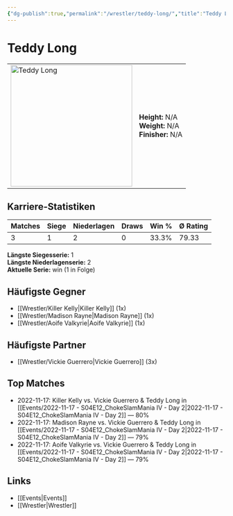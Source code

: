 ```yaml
---
{"dg-publish":true,"permalink":"/wrestler/teddy-long/","title":"Teddy Long","tags":["wrestler"],"noteIcon":""}
---
```



# Teddy Long

<table>
        <tr>
        <td><img src="https://github.com/CptSpaulding1980/choke-slam-wrestling/releases/download/images/Teddy_Long.png" width="280" alt="Teddy Long"></td>
        <td>
        <b>Height:</b> N/A<br>
        <b>Weight:</b> N/A<br>
        <b>Finisher:</b> N/A<br>
        </td>
        </tr>
        </table>
        
## Karriere-Statistiken

| Matches | Siege | Niederlagen | Draws | Win % | Ø Rating |
|---------|-------|-------------|-------|-------|-----------|
| 3 | 1 | 2 | 0 | 33.3% | 79.33 |

**Längste Siegesserie:** 1<br>**Längste Niederlagenserie:** 2<br>**Aktuelle Serie:** win (1 in Folge)


## Häufigste Gegner
- [[Wrestler/Killer Kelly\|Killer Kelly]] (1x)
- [[Wrestler/Madison Rayne\|Madison Rayne]] (1x)
- [[Wrestler/Aoife Valkyrie\|Aoife Valkyrie]] (1x)

## Häufigste Partner
- [[Wrestler/Vickie Guerrero\|Vickie Guerrero]] (3x)

## Top Matches
- 2022-11-17: Killer Kelly vs. Vickie Guerrero & Teddy Long in [[Events/2022-11-17 - S04E12_ChokeSlamMania IV - Day 2\|2022-11-17 - S04E12_ChokeSlamMania IV - Day 2]] — 80%
- 2022-11-17: Madison Rayne vs. Vickie Guerrero & Teddy Long in [[Events/2022-11-17 - S04E12_ChokeSlamMania IV - Day 2\|2022-11-17 - S04E12_ChokeSlamMania IV - Day 2]] — 79%
- 2022-11-17: Aoife Valkyrie vs. Vickie Guerrero & Teddy Long in [[Events/2022-11-17 - S04E12_ChokeSlamMania IV - Day 2\|2022-11-17 - S04E12_ChokeSlamMania IV - Day 2]] — 79%

## Links
- [[Events\|Events]]
- [[Wrestler\|Wrestler]]

